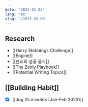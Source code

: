```yaml
---
date: '2023-02-03'
lang: 'en'
slug: '/2023-02-03'
---
```


## Research

- [[Harry Stebbings Challenge]]
- [[Engine]]
- [[젠리의 성공 공식]]
- [[The Zenly Playbook]]
- [[Potential Writing Topics]]

## [[Building Habit]]

- [x] [[Jog 25 minutes (Jan-Feb 2023)]]
